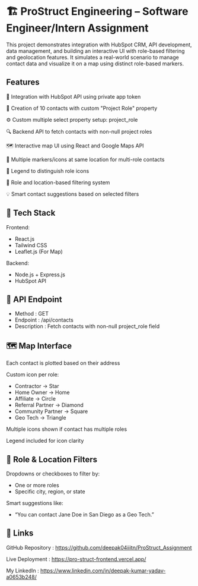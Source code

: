 
# 🏗️ ProStruct Engineering – Software Engineer/Intern Assignment

This project demonstrates integration with HubSpot CRM, API development, data management, and building an interactive UI with role-based filtering and geolocation features. It simulates a real-world scenario to manage contact data and visualize it on a map using distinct role-based markers.

## Features

🔗 Integration with HubSpot API using private app token

👤 Creation of 10 contacts with custom "Project Role" property

⚙️ Custom multiple select property setup: project_role

🔍 Backend API to fetch contacts with non-null project roles

🗺️ Interactive map UI using React and Google Maps API

📍 Multiple markers/icons at same location for multi-role contacts

🧭 Legend to distinguish role icons

🧵 Role and location-based filtering system

💡 Smart contact suggestions based on selected filters


## 🔧 Tech Stack

Frontend:
- React.js
- Tailwind CSS 
- Leaflet.js (For Map)

Backend:
- Node.js + Express.js
- HubSpot API

## 🧪 API Endpoint

- Method : GET
- Endpoint : /api/contacts
- Description : Fetch contacts with non-null project_role field
## 🗺️ Map Interface

Each contact is plotted based on their address

Custom icon per role:

- Contractor → Star
- Home Owner → Home
- Affiliate → Circle
- Referral Partner → Diamond
- Community Partner → Square
- Geo Tech → Triangle


Multiple icons shown if contact has multiple roles

Legend included for icon clarity
## 🧰 Role & Location Filters

Dropdowns or checkboxes to filter by:
- One or more roles
- Specific city, region, or state

Smart suggestions like:
- “You can contact Jane Doe in San Diego as a Geo Tech.”
## 🔗 Links

GitHub Repository : https://github.com/deepak04iiitn/ProStruct_Assignment

Live Deployment : https://pro-struct-frontend.vercel.app/

My LinkedIn : https://www.linkedin.com/in/deepak-kumar-yadav-a0653b248/
